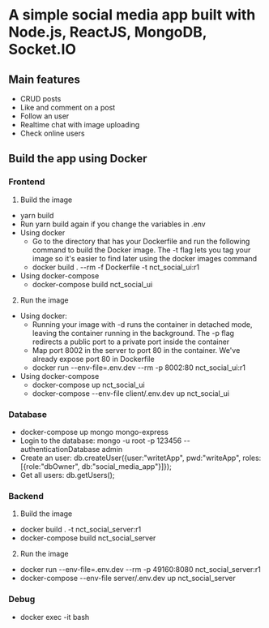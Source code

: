 # A simple social media app built with Node.js, ReactJS, MongoDB, Socket.IO
## Main features
- CRUD posts
- Like and comment on a post
- Follow an user
- Realtime chat with image uploading
- Check online users

## Build the app using Docker
### Frontend
1. Build the image
- yarn build
- Run yarn build again if you change the variables in .env
- Using docker
    + Go to the directory that has your Dockerfile and run the following command to build the Docker image. The -t flag lets you tag your image so it's easier to find later using the docker images command
    + docker build . --rm -f Dockerfile -t nct_social_ui:r1
- Using docker-compose
    + docker-compose build nct_social_ui
2. Run the image
- Using docker:
    + Running your image with -d runs the container in detached mode, leaving the container running in the background. The -p flag redirects a public port to a private port inside the container
    + Map port 8002 in the server to port 80 in the container. We've already expose port 80 in Dockerfile
    + docker run --env-file=.env.dev --rm -p 8002:80 nct_social_ui:r1
- Using docker-compose
    + docker-compose up nct_social_ui
    + docker-compose --env-file client/.env.dev up nct_social_ui
### Database
- docker-compose up mongo mongo-express
- Login to the database: mongo -u root -p 123456 --authenticationDatabase admin
- Create an user: db.createUser({user:"writetApp", pwd:"writeApp", roles:[{role:"dbOwner", db:"social_media_app"}]});
- Get all users: db.getUsers();
### Backend
1. Build the image
- docker build . -t nct_social_server:r1
- docker-compose build nct_social_server
2. Run the image
- docker run --env-file=.env.dev --rm -p 49160:8080 nct_social_server:r1
- docker-compose --env-file server/.env.dev up nct_social_server
### Debug
- docker exec -it <mycontainer> bash
